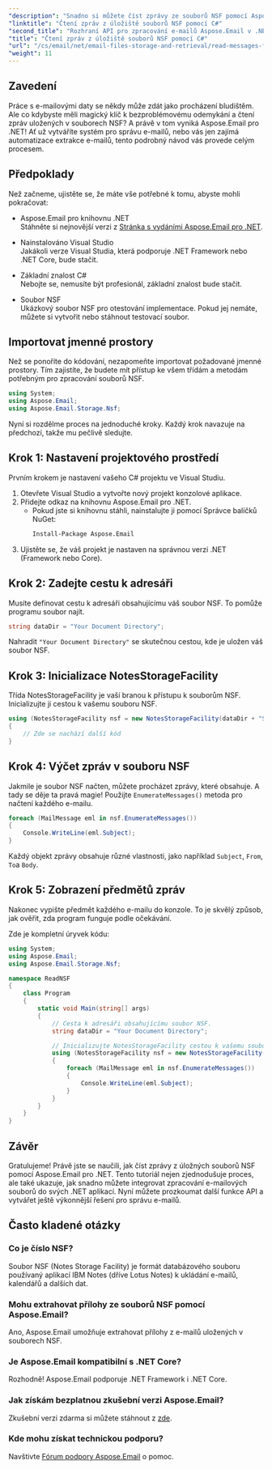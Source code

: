 ```yaml
---
"description": "Snadno si můžete číst zprávy ze souborů NSF pomocí Aspose.Email pro .NET. Tento podrobný návod zjednodušuje extrakci dat z e-mailů pomocí praktických příkladů v C#."
"linktitle": "Čtení zpráv z úložiště souborů NSF pomocí C#"
"second_title": "Rozhraní API pro zpracování e-mailů Aspose.Email v .NET"
"title": "Čtení zpráv z úložiště souborů NSF pomocí C#"
"url": "/cs/email/net/email-files-storage-and-retrieval/read-messages-from-nsf-files-storage/"
"weight": 11
---
```


## Zavedení

Práce s e-mailovými daty se někdy může zdát jako procházení bludištěm. Ale co kdybyste měli magický klíč k bezproblémovému odemykání a čtení zpráv uložených v souborech NSF? A právě v tom vyniká Aspose.Email pro .NET! Ať už vytváříte systém pro správu e-mailů, nebo vás jen zajímá automatizace extrakce e-mailů, tento podrobný návod vás provede celým procesem.

## Předpoklady

Než začneme, ujistěte se, že máte vše potřebné k tomu, abyste mohli pokračovat:

- Aspose.Email pro knihovnu .NET  
  Stáhněte si nejnovější verzi z [Stránka s vydáními Aspose.Email pro .NET](https://releases.aspose.com/email/net/).

- Nainstalováno Visual Studio  
  Jakákoli verze Visual Studia, která podporuje .NET Framework nebo .NET Core, bude stačit.

- Základní znalost C#  
  Nebojte se, nemusíte být profesionál, základní znalost bude stačit.

- Soubor NSF  
  Ukázkový soubor NSF pro otestování implementace. Pokud jej nemáte, můžete si vytvořit nebo stáhnout testovací soubor.

## Importovat jmenné prostory

Než se ponoříte do kódování, nezapomeňte importovat požadované jmenné prostory. Tím zajistíte, že budete mít přístup ke všem třídám a metodám potřebným pro zpracování souborů NSF.

```csharp
using System;
using Aspose.Email;
using Aspose.Email.Storage.Nsf;
```

Nyní si rozdělme proces na jednoduché kroky. Každý krok navazuje na předchozí, takže mu pečlivě sledujte.

## Krok 1: Nastavení projektového prostředí

Prvním krokem je nastavení vašeho C# projektu ve Visual Studiu.

1. Otevřete Visual Studio a vytvořte nový projekt konzolové aplikace.
2. Přidejte odkaz na knihovnu Aspose.Email pro .NET.
   - Pokud jste si knihovnu stáhli, nainstalujte ji pomocí Správce balíčků NuGet:
     ```bash
     Install-Package Aspose.Email
     ```
3. Ujistěte se, že váš projekt je nastaven na správnou verzi .NET (Framework nebo Core).

## Krok 2: Zadejte cestu k adresáři

Musíte definovat cestu k adresáři obsahujícímu váš soubor NSF. To pomůže programu soubor najít.

```csharp
string dataDir = "Your Document Directory";
```

Nahradit `"Your Document Directory"` se skutečnou cestou, kde je uložen váš soubor NSF.

## Krok 3: Inicializace NotesStorageFacility

Třída NotesStorageFacility je vaší branou k přístupu k souborům NSF. Inicializujte ji cestou k vašemu souboru NSF.

```csharp
using (NotesStorageFacility nsf = new NotesStorageFacility(dataDir + "SampleNSF.nsf"))
{
    // Zde se nachází další kód
}
```

## Krok 4: Výčet zpráv v souboru NSF

Jakmile je soubor NSF načten, můžete procházet zprávy, které obsahuje. A tady se děje ta pravá magie! Použijte `EnumerateMessages()` metoda pro načtení každého e-mailu.

```csharp
foreach (MailMessage eml in nsf.EnumerateMessages())
{
    Console.WriteLine(eml.Subject);
}
```

Každý objekt zprávy obsahuje různé vlastnosti, jako například `Subject`, `From`, `To`a `Body`.

## Krok 5: Zobrazení předmětů zpráv

Nakonec vypište předmět každého e-mailu do konzole. To je skvělý způsob, jak ověřit, zda program funguje podle očekávání.

Zde je kompletní úryvek kódu:

```csharp
using System;
using Aspose.Email;
using Aspose.Email.Storage.Nsf;

namespace ReadNSF
{
    class Program
    {
        static void Main(string[] args)
        {
            // Cesta k adresáři obsahujícímu soubor NSF.
            string dataDir = "Your Document Directory";

            // Inicializujte NotesStorageFacility cestou k vašemu souboru NSF.
            using (NotesStorageFacility nsf = new NotesStorageFacility(dataDir + "SampleNSF.nsf"))
            {
                foreach (MailMessage eml in nsf.EnumerateMessages())
                {
                    Console.WriteLine(eml.Subject);
                }
            }
        }
    }
}
```

## Závěr

Gratulujeme! Právě jste se naučili, jak číst zprávy z úložných souborů NSF pomocí Aspose.Email pro .NET. Tento tutoriál nejen zjednodušuje proces, ale také ukazuje, jak snadno můžete integrovat zpracování e-mailových souborů do svých .NET aplikací. Nyní můžete prozkoumat další funkce API a vytvářet ještě výkonnější řešení pro správu e-mailů.

## Často kladené otázky

### Co je číslo NSF?  
Soubor NSF (Notes Storage Facility) je formát databázového souboru používaný aplikací IBM Notes (dříve Lotus Notes) k ukládání e-mailů, kalendářů a dalších dat.

### Mohu extrahovat přílohy ze souborů NSF pomocí Aspose.Email?  
Ano, Aspose.Email umožňuje extrahovat přílohy z e-mailů uložených v souborech NSF.

### Je Aspose.Email kompatibilní s .NET Core?  
Rozhodně! Aspose.Email podporuje .NET Framework i .NET Core.

### Jak získám bezplatnou zkušební verzi Aspose.Email?  
Zkušební verzi zdarma si můžete stáhnout z [zde](https://releases.aspose.com/).

### Kde mohu získat technickou podporu?  
Navštivte [Fórum podpory Aspose.Email](https://forum.aspose.com/c/email/12/) o pomoc.